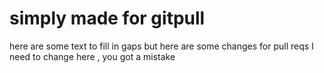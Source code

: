 # simply made for gitpull
here are some text to fill in gaps
but here are some changes for pull reqs
I need to change here , you got a mistake
